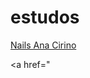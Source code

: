 # estudos
 
<a href="https://arthurrodrigues1.github.io/estudos/Nails%20Ana%20Cirino/1Home.html">Nails Ana Cirino</a>

<a href="